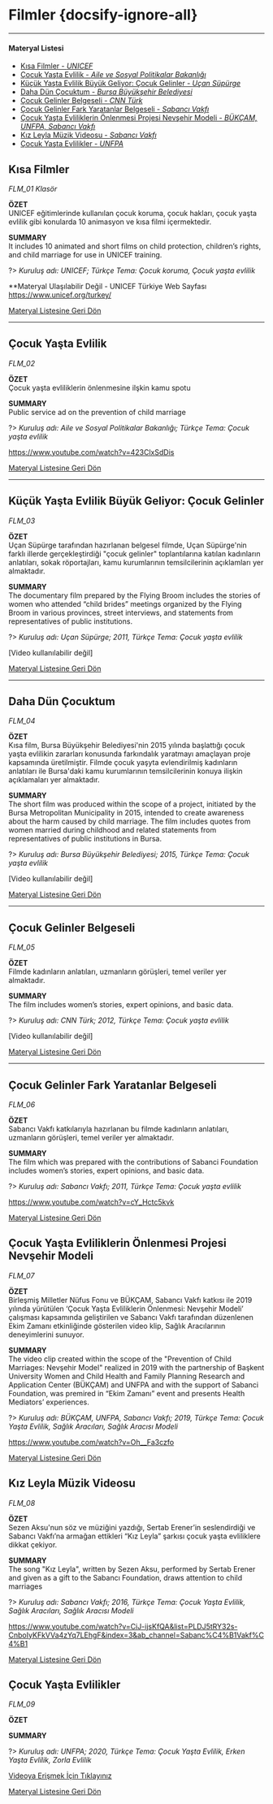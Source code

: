 # Filmler {docsify-ignore-all}
***
#### __Materyal Listesi__

- [Kısa Filmler - *UNICEF*](#kısa-filmler)
- [Çocuk Yaşta Evlilik - *Aile ve Sosyal Politikalar Bakanlığı*](#Çocuk-yaşta-evlilik)
- [Küçük Yaşta Evlilik Büyük Geliyor: Çocuk Gelinler - *Uçan Süpürge*](#küçük-yaşta-evlilik-büyük-geliyor-Çocuk-gelinler)
- [Daha Dün Çocuktum - *Bursa Büyükşehir Belediyesi*](#daha-dün-Çocuktum)
- [Çocuk Gelinler Belgeseli - *CNN Türk*](#Çocuk-gelinler-belgeseli)
- [Çocuk Gelinler Fark Yaratanlar Belgeseli - *Sabancı Vakfı*](#Çocuk-gelinler-fark-yaratanlar-belgeseli)
- [Çocuk Yaşta Evliliklerin Önlenmesi Projesi Nevşehir Modeli  - *BÜKÇAM, UNFPA, Sabancı Vakfı*](#Çocuk-yaşta-evliliklerin-önlenmesi-projesi-nevşehir-modeli)
- [Kız Leyla Müzik Videosu - *Sabancı Vakfı*](#kız-leyla-müzik-videosu)
- [Çocuk Yaşta Evlilikler - *UNFPA*](#Çocuk-yaşta-evlilikler)

## Kısa Filmler
*FLM_01 Klasör*  

**ÖZET**  
 UNICEF eğitimlerinde kullanılan çocuk koruma, çocuk hakları, çocuk yaşta evlilik gibi konularda 10 animasyon ve kısa filmi içermektedir.

 **SUMMARY**  
It includes 10 animated and short films on child protection, children’s rights, and child marriage for use in UNICEF training.

?> *Kuruluş adı: UNICEF; Türkçe Tema: Çocuk koruma, Çocuk yaşta evlilik*  

**Materyal Ulaşılabilir Değil - UNICEF Türkiye Web Sayfası https://www.unicef.org/turkey/

[Materyal Listesine Geri Dön](#materyal-listesi)
***

## Çocuk Yaşta Evlilik
*FLM_02*

**ÖZET**  
Çocuk yaşta evliliklerin önlenmesine ilşkin kamu spotu

**SUMMARY**  
 Public service ad on the prevention of child marriage 

?> *Kuruluş adı: Aile ve Sosyal Politikalar Bakanlığı; Türkçe Tema: Çocuk yaşta evlilik*

https://www.youtube.com/watch?v=423ClxSdDis

[Materyal Listesine Geri Dön](#materyal-listesi)
***

## Küçük Yaşta Evlilik Büyük Geliyor: Çocuk Gelinler
*FLM_03*

**ÖZET**  
Uçan Süpürge tarafından hazırlanan belgesel filmde, Uçan Süpürge'nin farklı illerde gerçekleştirdiği "çocuk gelinler" toplantılarına katılan kadınların anlatıları, sokak röportajları, kamu kurumlarının temsilcilerinin açıklamları yer almaktadır.

**SUMMARY**  
 The documentary film prepared by the Flying Broom includes the stories of women who attended “child brides” meetings organized by the Flying Broom in various provinces, street interviews, and statements from representatives of public institutions.

?> *Kuruluş adı: Uçan Süpürge; 2011, Türkçe Tema: Çocuk yaşta evlilik*

[Video kullanılabilir değil] 

[Materyal Listesine Geri Dön](#materyal-listesi)
***

## Daha Dün Çocuktum
*FLM_04*

**ÖZET**  
Kısa film, Bursa Büyükşehir Belediyesi'nin 2015 yılında başlattığı çocuk yaşta evlilikin zararları konusunda farkındalık yaratmayı amaçlayan proje kapsamında üretilmiştir. Filmde çocuk yaşyta evlendirilmiş kadınların anlatıları ile Bursa'daki kamu kurumlarının temsilcilerinin konuya ilişkin açıklamaları yer almaktadır.

**SUMMARY**  
 The short film was produced within the scope of a project, initiated by the Bursa Metropolitan Municipality in 2015, intended to create awareness about the harm caused by child marriage. The film includes quotes from women married during childhood and related statements from representatives of public institutions in Bursa.

?> *Kuruluş adı: Bursa Büyükşehir Belediyesi; 2015, Türkçe Tema: Çocuk yaşta evlilik*

[Video kullanılabilir değil] 

[Materyal Listesine Geri Dön](#materyal-listesi)
***

## Çocuk Gelinler Belgeseli
*FLM_05*

**ÖZET**  
Filmde kadınların anlatıları, uzmanların görüşleri, temel veriler yer almaktadır.

**SUMMARY**  
The film includes women’s stories, expert opinions, and basic data.

?> *Kuruluş adı: CNN Türk; 2012, Türkçe Tema: Çocuk yaşta evlilik*

[Video kullanılabilir değil] 

[Materyal Listesine Geri Dön](#materyal-listesi)
***

## Çocuk Gelinler Fark Yaratanlar Belgeseli
*FLM_06*

**ÖZET**  
Sabancı Vakfı katkılarıyla hazırlanan bu filmde kadınların anlatıları, uzmanların görüşleri, temel veriler yer almaktadır. 

**SUMMARY**  
 The film which was prepared with the contributions of Sabanci Foundation includes women’s stories, expert opinions, and basic data. 

?> *Kuruluş adı: Sabancı Vakfı; 2011, Türkçe Tema: Çocuk yaşta evlilik*

https://www.youtube.com/watch?v=cY_Hctc5kvk

[Materyal Listesine Geri Dön](#materyal-listesi)

## Çocuk Yaşta Evliliklerin Önlenmesi Projesi Nevşehir Modeli 
*FLM_07*

**ÖZET**  
Birleşmiş Milletler Nüfus Fonu ve BÜKÇAM, Sabancı Vakfı katkısı ile 2019 yılında yürütülen ‘Çocuk Yaşta Evliliklerin Önlenmesi: Nevşehir Modeli’ çalışması kapsamında geliştirilen ve Sabancı Vakfı tarafından düzenlenen Ekim Zamanı etkinliğinde gösterilen video klip, Sağlık Aracılarının deneyimlerini sunuyor.

**SUMMARY**  
 The video clip created within the scope of the "Prevention of Child Marriages: Nevşehir Model" realized in 2019 with the partnership of Başkent University Women and Child Health and Family Planning Research and Application Center (BÜKÇAM) and UNFPA and with the support of Sabanci Foundation, was premired in “Ekim Zamanı” event and presents Health Mediators’ experiences.

?> *Kuruluş adı: BÜKÇAM, UNFPA, Sabancı Vakfı; 2019, Türkçe Tema: Çocuk Yaşta Evlilik, Sağlık Aracıları, Sağlık Aracısı Modeli*

https://www.youtube.com/watch?v=Oh__Fa3czfo 

[Materyal Listesine Geri Dön](#materyal-listesi)

## Kız Leyla Müzik Videosu 
*FLM_08*

**ÖZET**  
Sezen Aksu'nun söz ve müziğini yazdığı, Sertab Erener’in seslendirdiği ve Sabancı Vakfı’na armağan ettikleri “Kız Leyla” şarkısı çocuk yaşta evliliklere dikkat çekiyor.

**SUMMARY**  
 The song "Kız Leyla", written by Sezen Aksu, performed by Sertab Erener and given as a gift to the Sabancı Foundation, draws attention to child marriages

?> *Kuruluş adı: Sabancı Vakfı; 2016, Türkçe Tema: Çocuk Yaşta Evlilik, Sağlık Aracıları, Sağlık Aracısı Modeli*

https://www.youtube.com/watch?v=CiJ-ijsKfQA&list=PLDJ5tRY32s-CnboIyKFkVVa4zYq7LEhgF&index=3&ab_channel=Sabanc%C4%B1Vakf%C4%B1

[Materyal Listesine Geri Dön](#materyal-listesi)

## Çocuk Yaşta Evlilikler 
*FLM_09*

**ÖZET**  


**SUMMARY**  


?> *Kuruluş adı: UNFPA; 2020, Türkçe Tema: Çocuk Yaşta Evlilik, Erken Yaşta Evlilik, Zorla Evlilik*

[Videoya Erişmek İçin Tıklayınız](https://drive.google.com/file/d/1XiAsBDvWWXHQ2Kn0O-cbckbgusoRiLQQ/view?usp=sharing)

[Materyal Listesine Geri Dön](#materyal-listesi)